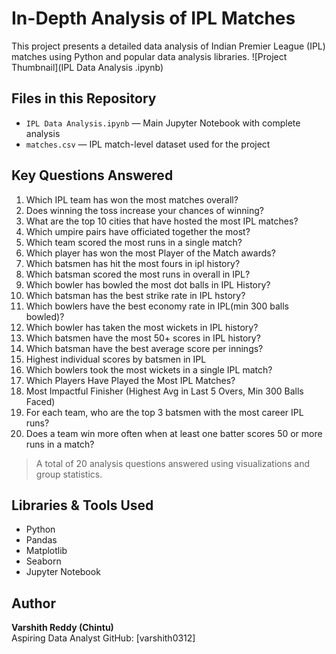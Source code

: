 #  In-Depth Analysis of IPL Matches

This project presents a detailed data analysis of Indian Premier League (IPL) matches using Python and popular data analysis libraries.
![Project Thumbnail](IPL Data Analysis .ipynb)

##  Files in this Repository
- `IPL Data Analysis.ipynb` — Main Jupyter Notebook with complete analysis
- `matches.csv` — IPL match-level dataset used for the project

##  Key Questions Answered

 1. Which IPL team has won the most matches overall?
 2. Does winning the toss increase your chances of winning?
 3. What are the top 10 cities that have hosted the most IPL matches?
 4. Which umpire pairs have officiated together the most?
 5. Which team scored the most runs in a single match?
 6. Which player has won the most Player of the Match awards?
 7. Which batsmen has hit the most fours in ipl history?
 8. Which batsman scored the most runs in overall in IPL?
 9. Which bowler has bowled the most dot balls in IPL History?
10. Which batsman has the best strike rate in IPL hstory?
11. Which bowlers have the best economy rate in IPL(min 300 balls bowled)?
12. Which bowler has taken the most wickets in IPL history?
13. Which batsmen have the most 50+ scores in IPL history?
14. Which batsman have the best average score per innings?
15. Highest individual scores by batsmen in IPL
16. Which bowlers took the most wickets in a single IPL match?
17. Which Players Have Played the Most IPL Matches?
18. Most Impactful Finisher (Highest Avg in Last 5 Overs, Min 300 Balls Faced)
19. For each team, who are the top 3 batsmen with the most career IPL runs?
20. Does a team win more often when at least one batter scores 50 or more runs in a match?
>  A total of 20 analysis questions answered using visualizations and group statistics.

##  Libraries & Tools Used

- Python
- Pandas
- Matplotlib
- Seaborn
- Jupyter Notebook

##  Author

**Varshith Reddy (Chintu)**  
Aspiring Data Analyst 
GitHub: [varshith0312]
